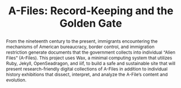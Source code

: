 ---
pid: g2021zehngut-willits
done: true
title: 'A-Files: Record-Keeping and the Golden Gate'
featured: true
category: Grad Fellowship Project
tags:
- public-humanities
- exhibition
cohort_year: '2021'
abstract: From the nineteenth century to the present, immigrants encountering the
  mechanisms of American bureaucracy, border control, and immigration restriction
  generate documents that the government collects into individual “Alien Files” (A-Files).
  This project uses Wax, a minimal computing system that utilizes Ruby, Jekyll, OpenSeadragon,
  and iiif, to build a safe and sustainable site that will present research-friendly
  digital collections of A-Files in addition to individual history exhibitions that
  dissect, interpret, and analyze the A-File’s content and evolution.
pis:
- zehngut-willits
image: g2021zehngut-willits.png
original_img: https://www.mercurynews.com/wp-content/uploads/2016/08/20120517__alienfil1.jpg?w=400
hero_image: "/media/projects/g2021zehngut-willits.png"
order: '016'
layout: project
---
